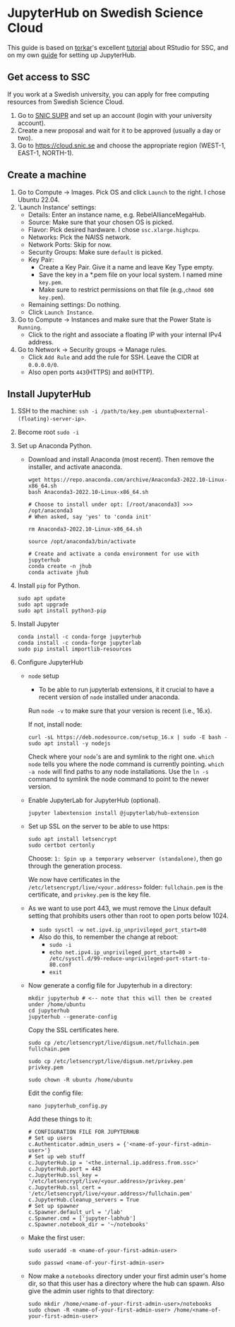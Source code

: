 # JupyterHub on Swedish Science Cloud

This guide is based on [torkar](https://github.com/torkar)'s excellent [tutorial](https://torkar.github.io/comp.html) about RStudio for SSC, and on my own [guide](https://github.com/simonlindgren/jupyterhub-setup) for setting up JupyterHub.

## Get access to SSC

If you work at a Swedish university, you can apply for free computing resources from Swedish Science Cloud.

1.  Go to [SNIC SUPR](https://supr.snic.se/) and set up an account (login with your university account).
2.  Create a new proposal and wait for it to be approved (usually a day or two).
3.  Go to https://cloud.snic.se and choose the appropriate region (WEST-1, EAST-1, NORTH-1).

## Create a machine

1. Go to Compute → Images. Pick OS and click `Launch` to the right. I chose Ubuntu 22.04.
2. 'Launch Instance' settings:
    - Details: Enter an instance name, e.g. RebelAllianceMegaHub.
    - Source: Make sure that your chosen OS is picked.
    - Flavor: Pick desired hardware. I chose `ssc.xlarge.highcpu`.
    - Networks: Pick the NAISS network.
    - Network Ports: Skip for now.
    - Security Groups: Make sure `default` is picked.
    - Key Pair:
        - Create a Key Pair. Give it a name and leave Key Type empty.
        - Save the key in a *.pem file on your local system. I named mine `key.pem`.
        - Make sure to restrict permissions on that file (e.g.,`chmod 600 key.pem`).
    - Remaining settings: Do nothing.
    - Click `Launch Instance`.
  3. Go to Compute → Instances and make sure that the Power State is `Running`.
        - Click to the right and associate a floating IP with your internal IPv4 address.
  5. Go to Network → Security groups → Manage rules.
        - Click `Add Rule` and add the rule for SSH. Leave the CIDR at `0.0.0.0/0`.
        - Also open ports `443`(HTTPS) and `80`(HTTP).

## Install JupyterHub 
1. SSH to the machine: `ssh -i /path/to/key.pem ubuntu@<external-(floating)-server-ip>`.
2. Become root `sudo -i`
3. Set up Anaconda Python.
    - Download and install Anaconda (most recent). Then remove the installer, and activate anaconda.

        ```
        wget https://repo.anaconda.com/archive/Anaconda3-2022.10-Linux-x86_64.sh
        bash Anaconda3-2022.10-Linux-x86_64.sh

        # Choose to install under opt: [/root/anaconda3] >>> /opt/anaconda3
        # When asked, say 'yes' to 'conda init'

        rm Anaconda3-2022.10-Linux-x86_64.sh

        source /opt/anaconda3/bin/activate
        
        # Create and activate a conda environment for use with jupyterhub
        conda create -n jhub
        conda activate jhub
        ```
3. Install `pip` for Python.
    ```
    sudo apt update
    sudo apt upgrade
    sudo apt install python3-pip
    ```
4. Install Jupyter
    ```
    conda install -c conda-forge jupyterhub
    conda install -c conda-forge jupyterlab
    sudo pip install importlib-resources
    ```

5. Configure JupyterHub
    - `node` setup
        - To be able to run jupyterlab extensions, it it crucial to have a recent version of `node` installed under anaconda.
        
        Run `node -v` to make sure that your version is recent (i.e., 16.x).
        
        If not, install node:
        ```
        curl -sL https://deb.nodesource.com/setup_16.x | sudo -E bash -
        sudo apt install -y nodejs
        ```       
        Check where your `node`'s are and symlink to the right one. `which node` tells you where the node command is currently pointing. `which -a node` will find paths to any node installations. Use the `ln -s` command to symlink the node command to point to the newer version.

    - Enable JupyterLab for JupyterHub (optional).

        ```
        jupyter labextension install @jupyterlab/hub-extension
        ```
        
    - Set up SSL on the server to be able to use https:
        ```
        sudo apt install letsencrypt
        sudo certbot certonly
        ```

        Choose: `1: Spin up a temporary webserver (standalone)`, then go through the generation process.

        We now have certificates in the `/etc/letsencrypt/live/<your.address>` folder: `fullchain.pem` is the certificate, and `privkey.pem` is the key file.
     - As we want to use port 443, we must remove the Linux default setting that prohibits users other than root to open ports below 1024.
        - `sudo sysctl -w net.ipv4.ip_unprivileged_port_start=80`
        - Also do this, to remember the change at reboot: 
            - `sudo -i`
            - `echo net.ipv4.ip_unprivileged_port_start=80 > /etc/sysctl.d/99-reduce-unprivileged-port-start-to-80.conf`
            - `exit`
     
     - Now generate a config file for Jupyterhub in a directory:

        ```
        mkdir jupyterhub # <-- note that this will then be created under /home/ubuntu 
        cd jupyterhub
        jupyterhub --generate-config
        ```
        
        Copy the SSL certificates here.
        
        `sudo cp /etc/letsencrypt/live/digsum.net/fullchain.pem fullchain.pem`
        
        `sudo cp /etc/letsencrypt/live/digsum.net/privkey.pem privkey.pem`
        
        `sudo chown -R ubuntu /home/ubuntu`
        
        Edit the config file:
        ```
        nano jupyterhub_config.py
        ```
        Add these things to it: 

        ```
        # CONFIGURATION FILE FOR JUPYTERHUB
        # Set up users
        c.Authenticator.admin_users = {'<name-of-your-first-admin-user>'}
        # Set up web stuff
        c.JupyterHub.ip = '<the.internal.ip.address.from.ssc>'
        c.JupyterHub.port = 443
        c.JupyterHub.ssl_key = '/etc/letsencrypt/live/<your.address>/privkey.pem'
        c.JupyterHub.ssl_cert = '/etc/letsencrypt/live/<your.address>/fullchain.pem'
        c.JupyterHub.cleanup_servers = True
        # Set up spawner
        c.Spawner.default_url = '/lab'
        c.Spawner.cmd = ['jupyter-labhub']
        c.Spawner.notebook_dir = '~/notebooks'
        ```

    - Make the first user:
    
        `sudo useradd -m <name-of-your-first-admin-user>`

        `sudo passwd <name-of-your-first-admin-user>`

    - Now make a `notebooks` directory under your first admin user's home dir, so that this user has a directory where the hub can spawn. Also give the admin user rights to that directory:

        ```
        sudo mkdir /home/<name-of-your-first-admin-user>/notebooks
        sudo chown -R <name-of-your-first-admin-user> /home/<name-of-your-first-admin-user>
        ```

